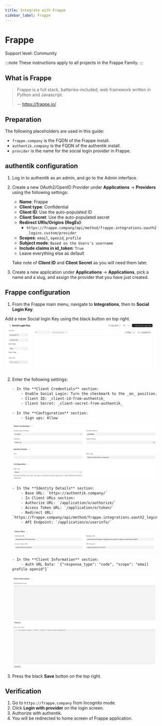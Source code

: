 ```yaml
---
title: Integrate with Frappe
sidebar_label: Frappe
---
```


# Frappe

<span class="badge badge--secondary">Support level: Community</span>

:::note
These instructions apply to all projects in the Frappe Family.
:::

## What is Frappe

> Frappe is a full stack, batteries-included, web framework written in Python and Javascript.
>
> -- https://frappe.io/

## Preparation

The following placeholders are used in this guide:

- `frappe.company` is the FQDN of the Frappe install.
- `authentik.company` is the FQDN of the authentik install.
- `provider` is the name for the social login provider in Frappe.

## authentik configuration

1. Log in to authentik as an admin, and go to the Admin interface.
2. Create a new OAuth2/OpenID Provider under **Applications** -> **Providers** using the following settings:

    - **Name**: Frappe
    - **Client type**: Confidential
    - **Client ID**: Use the auto-populated ID
    - **Client Secret**: Use the auto-populated secret
    - **Redirect URIs/Origins (RegEx)**:
        - `https://frappe.company/api/method/frappe.integrations.oauth2_logins.custom/provider`
    - **Scopes**: `email`, `openid`, `profile`
    - **Subject mode**: `Based on the Users's username`
    - **Include claims in id_token**: `True`
    - Leave everything else as default

    Take note of **Client ID** and **Client Secret** as you will need them later.

3. Create a new application under **Applications** -> **Applications**, pick a name and a slug, and assign the provider that you have just created.

## Frappe configuration

1. From the Frappe main menu, navigate to **Integrations**, then to **Social Login Key**.

Add a new Social login Key using the black button on top right.
![](./frappe1.png)

2.  Enter the following settings:

        - In the **Client Credentials** section:
            - Enable Social Login: Turn the checkmark to the _on_ position.
            - Client ID: _client-id-from-authentik_
            - Client Secret: _client-secret-from-authentik_

        - In the **Configuration** section:
            - Sign ups: Allow

    ![](./frappe2.png)

        - In the **Identity Details** section:
            - Base URL: `https://authentik.company/`
            - In Client URLs section:
            - Authorize URL: `/application/o/authorize/`
            - Access Token URL: `/application/o/token/`
            - Redirect URL: `https://frappe.company/api/method/frappe.integrations.oauth2_logins.custom/provider/`
            - API Endpoint: `/application/o/userinfo/`

    ![](./frappe3.png)

        - In the **Client Information** section:
            - Auth URL Data: `{"response_type": "code", "scope": "email profile openid"}`

    ![](./frappe4.png)

3.  Press the black **Save** button on the top right.

## Verification

1. Go to `https://frappe.company` from Incognito mode.
2. Click **Login with provider** on the login screen.
3. Authorize with authentik.
4. You will be redirected to home screen of Frappe application.
